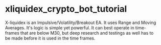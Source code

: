 # xliquidex_crypto_bot_tutorial
X-liquidex is an Impulsive/Volatility/Breakout EA.  It uses Range and Moving Averages. It's logic is simple yet powerful.  It can best operate in time-frames that are below M30, but deep research and testings as well has to be made before it is used in the time frames.
